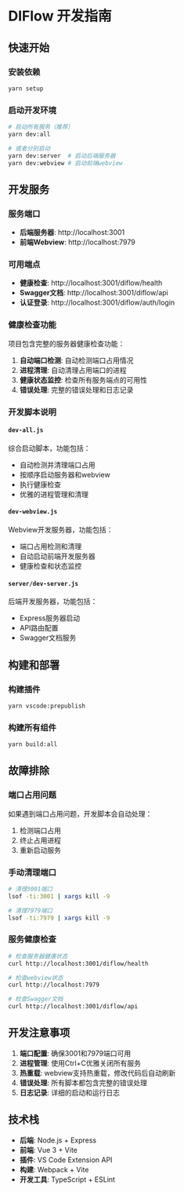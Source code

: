 # DIFlow 开发指南

## 快速开始

### 安装依赖

```bash
yarn setup
```

### 启动开发环境

```bash
# 启动所有服务（推荐）
yarn dev:all

# 或者分别启动
yarn dev:server  # 启动后端服务器
yarn dev:webview # 启动前端webview
```

## 开发服务

### 服务端口

- **后端服务器**: http://localhost:3001
- **前端Webview**: http://localhost:7979

### 可用端点

- **健康检查**: http://localhost:3001/diflow/health
- **Swagger文档**: http://localhost:3001/diflow/api
- **认证登录**: http://localhost:3001/diflow/auth/login

### 健康检查功能

项目包含完整的服务器健康检查功能：

1. **自动端口检测**: 自动检测端口占用情况
2. **进程清理**: 自动清理占用端口的进程
3. **健康状态监控**: 检查所有服务端点的可用性
4. **错误处理**: 完整的错误处理和日志记录

### 开发脚本说明

#### `dev-all.js`

综合启动脚本，功能包括：

- 自动检测并清理端口占用
- 按顺序启动服务器和webview
- 执行健康检查
- 优雅的进程管理和清理

#### `dev-webview.js`

Webview开发服务器，功能包括：

- 端口占用检测和清理
- 自动启动前端开发服务器
- 健康检查和状态监控

#### `server/dev-server.js`

后端开发服务器，功能包括：

- Express服务器启动
- API路由配置
- Swagger文档服务

## 构建和部署

### 构建插件

```bash
yarn vscode:prepublish
```

### 构建所有组件

```bash
yarn build:all
```

## 故障排除

### 端口占用问题

如果遇到端口占用问题，开发脚本会自动处理：

1. 检测端口占用
2. 终止占用进程
3. 重新启动服务

### 手动清理端口

```bash
# 清理3001端口
lsof -ti:3001 | xargs kill -9

# 清理7979端口
lsof -ti:7979 | xargs kill -9
```

### 服务健康检查

```bash
# 检查服务器健康状态
curl http://localhost:3001/diflow/health

# 检查webview状态
curl http://localhost:7979

# 检查Swagger文档
curl http://localhost:3001/diflow/api
```

## 开发注意事项

1. **端口配置**: 确保3001和7979端口可用
2. **进程管理**: 使用Ctrl+C优雅关闭所有服务
3. **热重载**: webview支持热重载，修改代码后自动刷新
4. **错误处理**: 所有脚本都包含完整的错误处理
5. **日志记录**: 详细的启动和运行日志

## 技术栈

- **后端**: Node.js + Express
- **前端**: Vue 3 + Vite
- **插件**: VS Code Extension API
- **构建**: Webpack + Vite
- **开发工具**: TypeScript + ESLint
